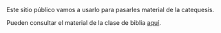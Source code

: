 
Este sitio público vamos a usarlo para pasarles material de la catequesis.

Pueden consultar el material de la clase de biblia [aquí](biblia-at/index.md).
